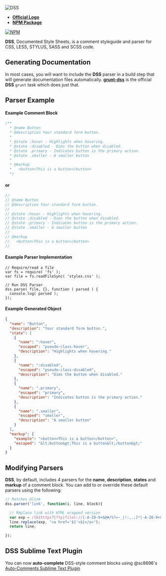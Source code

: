 ![DSS](http://cl.ly/image/2p0C122U0N32/logo.png)
- **[Official Logo](http://cl.ly/image/2p0C122U0N32/logo.png)**
- **[NPM Package](https://npmjs.org/package/dss)**

[![NPM](https://nodei.co/npm/dss.png?downloadRank=true)](https://npmjs.org/package/dss)  

**DSS**, Documented Style Sheets, is a comment styleguide and parser for CSS, LESS, STYLUS, SASS and SCSS code.

## Generating Documentation

In most cases, you will want to include the **DSS** parser in a build step that will generate documentation files automatically. **[grunt-dss](https://github.com/darcyclarke/grunt-dss)** is the official **DSS** `grunt` task which does just that.

## Parser Example

#### Example Comment Block

```css
/**
  * @name Button
  * @description Your standard form button.
  * 
  * @state :hover - Highlights when hovering.
  * @state :disabled - Dims the button when disabled.
  * @state .primary - Indicates button is the primary action.
  * @state .smaller - A smaller button
  * 
  * @markup
  *   <button>This is a button</button>
  */ 
````
#### or

```scss
//
// @name Button
// @description Your standard form button.
// 
// @state :hover - Highlights when hovering.
// @state :disabled - Dims the button when disabled.
// @state .primary - Indicates button is the primary action.
// @state .smaller - A smaller button
// 
// @markup
//   <button>This is a button</button>
// 
````

#### Example Parser Implementation

```javscript
// Require/read a file
var fs = require( 'fs' );
var file = fs.readFileSync( 'styles.css' );

// Run DSS Parser
dss.parse( file, {}, function ( parsed ) {
  console.log( parsed );
});

````

#### Example Generated Object

```json
{
  "name": "Button",
  "description": "Your standard form button.",
  "state": [
    { 
      "name": ":hover",
      "escaped": "pseudo-class-hover",
      "description": "Highlights when hovering."
    },
    {
      "name": ":disabled",
      "escaped": "pseudo-class-disabled",
      "description": "Dims the button when disabled."
    },
    {
      "name": ".primary",
      "escaped": "primary",
      "description": "Indicates button is the primary action."
    },
    {
      "name": ".smaller",
      "escaped": "smaller",
      "description": "A smaller button"
    }
  ],
  "markup": {
    "example": "<button>This is a button</button>",
    "escaped": "&lt;button&gt;This is a button&lt;/button&gt;"
  }
}
````

## Modifying Parsers

**DSS**, by default, includes 4 parsers for the **name**, **description**, **states** and **markup** of a comment block. You can add to or override these default parsers using the following:

```javascript
// Matches @link
dss.parser('link', function(i, line, block){

  // Replace link with HTML wrapped version
  var exp = /(b(https?|ftp|file)://[-A-Z0-9+&@#/%?=~_|!:,.;]*[-A-Z0-9+&@#/%=~_|])/ig;
  line.replace(exp, "<a href='$1'>$1</a>");
  return line;
   
});
````

## DSS Sublime Text Plugin

You can now **auto-complete** DSS-style comment blocks using @sc8696's [Auto-Comments Sublime Text Plugin](https://github.com/sc8696/sublime-css-auto-comments)


